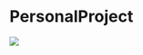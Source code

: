 # PersonalProject

<a href="https://github.com/devxb/gitanimals">
  <img src="https://render.gitanimals.org/farms/freddab007"/>
</a>
